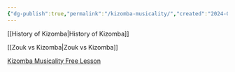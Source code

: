 ```yaml
---
{"dg-publish":true,"permalink":"/kizomba-musicality/","created":"2024-09-23T15:50:51.031-04:00","updated":"2024-10-16T13:20:26.666-04:00"}
---
```



[[History of Kizomba\|History of Kizomba]]

[[Zouk vs Kizomba\|Zouk vs Kizomba]]

[Kizomba Musicality Free Lesson](https://elearn.alcdance.pt/courses/alc-kizomba-semba-academy)
